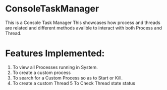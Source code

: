 # ConsoleTaskManager

This is a Console Task Manager
This showcases how process and threads are related and different methods availble to interact with both Process and Thread.

Features Implemented:
=====================
1. To view all Processes running in System.
2. To create a custom process
3. To search for a Custom Process so as to Start or Kill.
4. To create a custom Thread
5 To Check Thread state status
